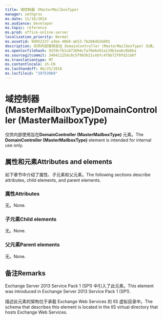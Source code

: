 ```yaml
---
title: 域控制器 (MasterMailboxType)
manager: sethgros
ms.date: 11/16/2014
ms.audience: Developer
ms.topic: reference
ms.prod: office-online-server
localization_priority: Normal
ms.assetid: 9d952237-a3be-48b9-ab53-7b268db2b693
description: 仅供内部使用旨在 DomainController (MasterMailboxType) 元素。
ms.openlocfilehash: 9259cfb1c872094cfa70e6e91a139b1ea6c8b8ba
ms.sourcegitcommit: 34041125dc8c5f993b21cebfc4f8b72f0fd2cb6f
ms.translationtype: MT
ms.contentlocale: zh-CN
ms.lasthandoff: 06/25/2018
ms.locfileid: "19753969"
---
```

# <a name="domaincontroller-mastermailboxtype"></a><span data-ttu-id="caa47-103">域控制器 (MasterMailboxType)</span><span class="sxs-lookup"><span data-stu-id="caa47-103">DomainController (MasterMailboxType)</span></span>

<span data-ttu-id="caa47-104">仅供内部使用旨在**DomainController (MasterMailboxType)** 元素。</span><span class="sxs-lookup"><span data-stu-id="caa47-104">The **DomainController (MasterMailboxType)** element is intended for internal use only.</span></span> 

## <a name="attributes-and-elements"></a><span data-ttu-id="caa47-105">属性和元素</span><span class="sxs-lookup"><span data-stu-id="caa47-105">Attributes and elements</span></span>

<span data-ttu-id="caa47-106">如下章节中介绍了属性、子元素和父元素。</span><span class="sxs-lookup"><span data-stu-id="caa47-106">The following sections describe attributes, child elements, and parent elements.</span></span>
  
### <a name="attributes"></a><span data-ttu-id="caa47-107">属性</span><span class="sxs-lookup"><span data-stu-id="caa47-107">Attributes</span></span>

<span data-ttu-id="caa47-108">无。</span><span class="sxs-lookup"><span data-stu-id="caa47-108">None.</span></span>
  
### <a name="child-elements"></a><span data-ttu-id="caa47-109">子元素</span><span class="sxs-lookup"><span data-stu-id="caa47-109">Child elements</span></span>

<span data-ttu-id="caa47-110">无。</span><span class="sxs-lookup"><span data-stu-id="caa47-110">None.</span></span>
  
### <a name="parent-elements"></a><span data-ttu-id="caa47-111">父元素</span><span class="sxs-lookup"><span data-stu-id="caa47-111">Parent elements</span></span>

<span data-ttu-id="caa47-112">无。</span><span class="sxs-lookup"><span data-stu-id="caa47-112">None.</span></span>
  
## <a name="remarks"></a><span data-ttu-id="caa47-113">备注</span><span class="sxs-lookup"><span data-stu-id="caa47-113">Remarks</span></span>

<span data-ttu-id="caa47-114">Exchange Server 2013 Service Pack 1 (SP1) 中引入了此元素。</span><span class="sxs-lookup"><span data-stu-id="caa47-114">This element was introduced in Exchange Server 2013 Service Pack 1 (SP1).</span></span>
  
<span data-ttu-id="caa47-115">描述此元素的架构位于承载 Exchange Web Services 的 IIS 虚拟目录中。</span><span class="sxs-lookup"><span data-stu-id="caa47-115">The schema that describes this element is located in the IIS virtual directory that hosts Exchange Web Services.</span></span>
  

